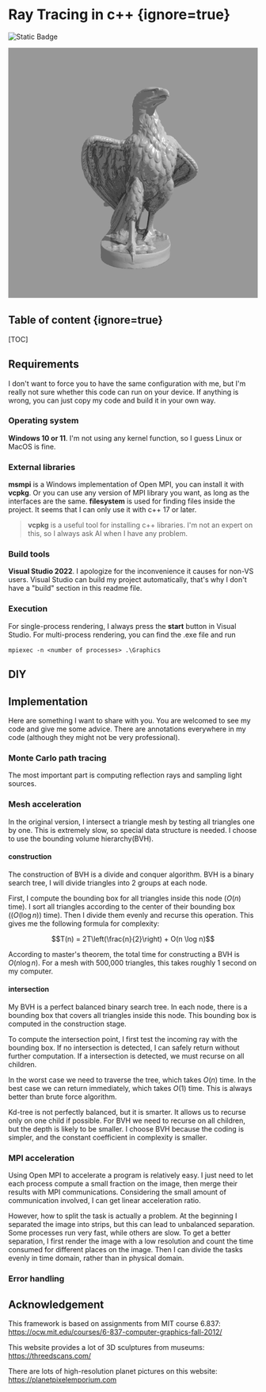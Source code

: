 # Ray Tracing in c++ {ignore=true}

<div align='left'>
    <img src="https://img.shields.io/badge/License-MIT%20License-purple" alt="Static Badge" />
</div>

![alt text](./output/scene5_eagle.bmp)

## Table of content {ignore=true}

[TOC]

## Requirements
I don't want to force you to have the same configuration with me, but I'm really not sure whether this code can run on your device. If anything is wrong, you can just copy my code and build it in your own way.

### Operating system
**Windows 10 or 11**. I'm not using any kernel function, so I guess Linux or MacOS is fine.

### External libraries
**msmpi** is a Windows implementation of Open MPI, you can install it with **vcpkg**. Or you can use any version of MPI library you want, as long as the interfaces are the same.
**filesystem** is used for finding files inside the project. It seems that I can only use it with c++ 17 or later.

> **vcpkg** is a useful tool for installing c++ libraries. I'm not an expert on this, so I always ask AI when I have any problem.

### Build tools
**Visual Studio 2022**. I apologize for the inconvenience it causes for non-VS users. Visual Studio can build my project automatically, that's why I don't have a "build" section in this readme file.

### Execution
For single-process rendering, I always press the **start** button in Visual Studio. 
For multi-process rendering, you can find the .exe file and run

```shell
mpiexec -n <number of processes> .\Graphics
``` 

## DIY

## Implementation
Here are something I want to share with you. You are welcomed to see my code and give me some advice. There are annotations everywhere in my code (although they might not be very professional).

### Monte Carlo path tracing
The most important part is computing reflection rays and sampling light sources.

### Mesh acceleration
In the original version, I intersect a triangle mesh by testing all triangles one by one. This is extremely slow, so special data structure is needed. I choose to use the bounding volume hierarchy(BVH).

#### construction
The construction of BVH is a divide and conquer algorithm. BVH is a binary search tree, I will divide triangles into 2 groups at each node.

First, I compute the bounding box for all triangles inside this node ($O(n)$ time). I sort all triangles according to the center of their bounding box ($(O(\log n))$ time). Then I divide them evenly and recurse this operation. This gives me the following formula for complexity:

$$T(n) = 2T\left(\frac{n}{2}\right) + O(n \log n)$$

According to master's theorem, the total time for constructing a BVH is $O(n \log n)$. For a mesh with 500,000 triangles, this takes roughly 1 second on my computer.

#### intersection
My BVH is a perfect balanced binary search tree. In each node, there is a bounding box that covers all triangles inside this node. This bounding box is computed in the construction stage.

To compute the intersection point, I first test the incoming ray with the bounding box. If no intersection is detected, I can safely return without further computation. If a intersection is detected, we must recurse on all children.

In the worst case we need to traverse the tree, which takes $O(n)$ time. In the best case we can return immediately, which takes $O(1)$ time. This is always better than brute force algorithm.

Kd-tree is not perfectly balanced, but it is smarter. It allows us to recurse only on one child if possible. For BVH we need to recurse on all children, but the depth is likely to be smaller. I choose BVH because the coding is simpler, and the constant coefficient in complexity is smaller.

### MPI acceleration
Using Open MPI to accelerate a program is relatively easy. I just need to let each process compute a small fraction on the image, then merge their results with MPI communications. Considering the small amount of communication involved, I can get linear acceleration ratio.

However, how to split the task is actually a problem. At the beginning I separated the image into strips, but this can lead to unbalanced separation. Some processes run very fast, while others are slow. To get a better separation, I first render the image with a low resolution and count the time consumed for different places on the image. Then I can divide the tasks evenly in time domain, rather than in physical domain.

### Error handling

## Acknowledgement
This framework is based on assignments from MIT course 6.837: 
https://ocw.mit.edu/courses/6-837-computer-graphics-fall-2012/

This website provides a lot of 3D sculptures from museums:
https://threedscans.com/

There are lots of high-resolution planet pictures on this website:
https://planetpixelemporium.com
